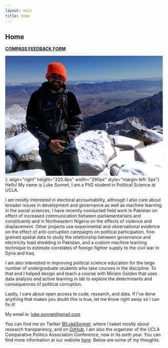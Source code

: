 ```yaml
---
layout: main
title: Home
---
```


## Home

[**COMPASS FEEDBACK FORM**](https://docs.google.com/forms/d/e/1FAIpQLSf4aAbMGPg_XnTMSufjneXODD0x0wZqgXMB34TRZIcFhFY1BA/viewform?usp=sf_link)

![Mt. Whitney](/assets/whitney.jpg){: align="right" height="220.4px" width="290px" style="margin-left: 5px"}
Hello! My name is Luke Sonnet, I am a PhD student in Political Science at UCLA.

I am mostly interested in electoral accountability, although I also care about broader issues in development and governance as well as machine learning in the social sciences. I have recently conducted field work in Pakistan on effect of increased communication between parliamentarians and constituents and in Northeastern Nigeria on the effects of violence and displacement. Other projects use experimental and observational evidence on the effect of anti-corruption campaigns on political participation, fine-grained spatial data to study the relationship between governance and electricity load shedding in Pakistan, and a custom machine learning technique to estimate correlates of foreign fighter supply to the civil war in Syria and Iraq.

I am also interested in improving political science education for the large number of undergraduate students who take courses in the discipline. To that end I helped design and teach a course with Miriam Golden that uses data analysis and active learning in lab to explore the determinants and consequences of political corruption.

Lastly, I care about open access to code, research, and data. If I've done anything that makes you doubt this is true, let me know right away so I can fix it!

My email is: [luke.sonnet@gmail.com](mailto:luke.sonnet@gmail.com)

You can find me on Twitter <a href="http://twitter.com/LukeSonnet">@LukeSonnet</a>, where I tweet mostly about research transparency, and on <a href="http://github.com/lukesonnet">GitHub</a>. I am also the organizer of the UCLA Comparative Politics Association Conference, now in its sixth year. You can find more information at our website <a href="http://polisci.ucla.edu/content/compass">here</a>. Below are some of my thoughts.
